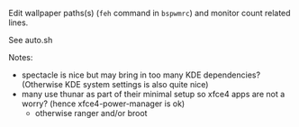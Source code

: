 
Edit wallpaper paths(s) (`feh` command in `bspwmrc`) and monitor count related lines.

See auto.sh

Notes:
- spectacle is nice but may bring in too many KDE dependencies? (Otherwise KDE system settings is also quite nice)
- many use thunar as part of their minimal setup so xfce4 apps are not a worry? (hence xfce4-power-manager is ok)
    - otherwise ranger and/or broot
